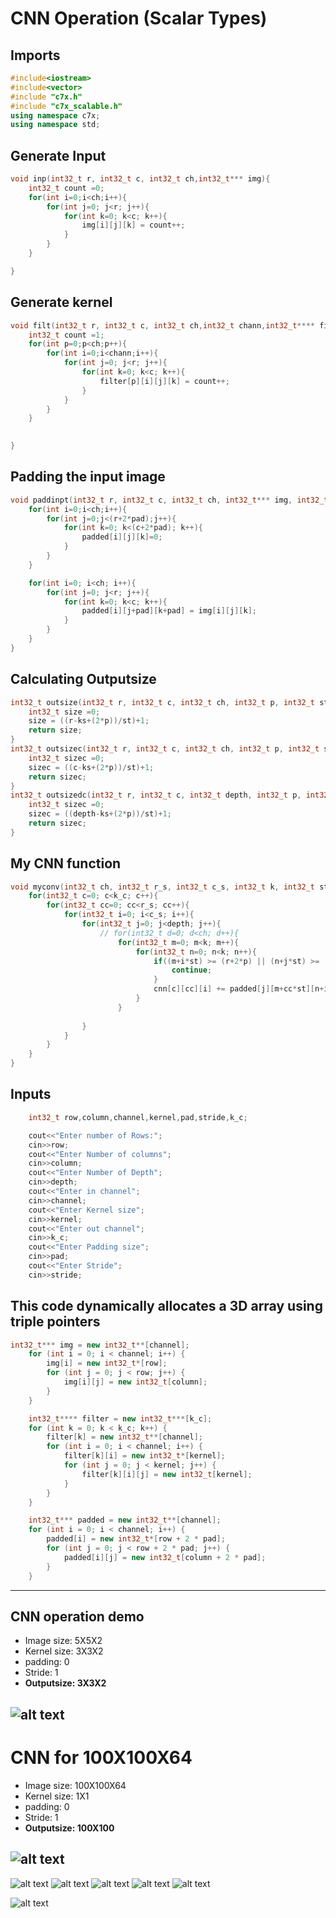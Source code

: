 # CNN Operation (Scalar Types)

## Imports
```cpp
#include<iostream>
#include<vector>
#include "c7x.h"
#include "c7x_scalable.h"
using namespace c7x;
using namespace std;
```

## Generate Input
```cpp
void inp(int32_t r, int32_t c, int32_t ch,int32_t*** img){
    int32_t count =0;
    for(int i=0;i<ch;i++){
        for(int j=0; j<r; j++){
            for(int k=0; k<c; k++){
                img[i][j][k] = count++;
            }
        }
    }

}
```

## Generate kernel
```cpp
void filt(int32_t r, int32_t c, int32_t ch,int32_t chann,int32_t**** filter){
    int32_t count =1;
    for(int p=0;p<ch;p++){
        for(int i=0;i<chann;i++){
            for(int j=0; j<r; j++){
                for(int k=0; k<c; k++){
                    filter[p][i][j][k] = count++;
                }
            }
        }
    }
    

}
```

## Padding the input image
```cpp
void paddinpt(int32_t r, int32_t c, int32_t ch, int32_t*** img, int32_t*** padded,int32_t pad){
    for(int i=0;i<ch;i++){
        for(int j=0;j<(r+2*pad);j++){
            for(int k=0; k<(c+2*pad); k++){
                padded[i][j][k]=0;
            }
        }
    }

    for(int i=0; i<ch; i++){
        for(int j=0; j<r; j++){
            for(int k=0; k<c; k++){
                padded[i][j+pad][k+pad] = img[i][j][k];
            }
        }
    }
}
```

## Calculating Outputsize
```cpp
int32_t outsize(int32_t r, int32_t c, int32_t ch, int32_t p, int32_t st, int32_t ks){
    int32_t size =0;
    size = ((r-ks+(2*p))/st)+1;
    return size;
}
int32_t outsizec(int32_t r, int32_t c, int32_t ch, int32_t p, int32_t st, int32_t ks){
    int32_t sizec =0;
    sizec = ((c-ks+(2*p))/st)+1;
    return sizec;
}
int32_t outsizedc(int32_t r, int32_t c, int32_t depth, int32_t p, int32_t st, int32_t ks){
    int32_t sizec =0;
    sizec = ((depth-ks+(2*p))/st)+1;
    return sizec;
}
```
## My CNN function
```cpp
void myconv(int32_t ch, int32_t r_s, int32_t c_s, int32_t k, int32_t st, int32_t p, int32_t r,int32_t co, int32_t*** padded, int32_t*** img, int32_t*** cnn, int32_t**** filter, int32_t k_c,int32_t depth){
    for(int32_t c=0; c<k_c; c++){
        for(int32_t cc=0; cc<r_s; cc++){
            for(int32_t i=0; i<c_s; i++){
                for(int32_t j=0; j<depth; j++){
                    // for(int32_t d=0; d<ch; d++){
                        for(int32_t m=0; m<k; m++){
                            for(int32_t n=0; n<k; n++){
                                if((m+i*st) >= (r+2*p) || (n+j*st) >= (co+2*p)){
                                    continue;
                                }
                                cnn[c][cc][i] += padded[j][m+cc*st][n+i*st]*filter[c][j][m][n];
                            }
                        }
                    
                }
            }
        }
    }
}
```

## Inputs
```cpp
    int32_t row,column,channel,kernel,pad,stride,k_c;

    cout<<"Enter number of Rows:";
    cin>>row;
    cout<<"Enter Number of columns";
    cin>>column;
    cout<<"Enter Number of Depth";
    cin>>depth;
    cout<<"Enter in channel";
    cin>>channel;
    cout<<"Enter Kernel size";
    cin>>kernel;
    cout<<"Enter out channel";
    cin>>k_c;
    cout<<"Enter Padding size";
    cin>>pad;
    cout<<"Enter Stride";
    cin>>stride;

```
## This code dynamically allocates a 3D array using triple pointers
```cpp
int32_t*** img = new int32_t**[channel];
    for (int i = 0; i < channel; i++) {
        img[i] = new int32_t*[row];
        for (int j = 0; j < row; j++) {
            img[i][j] = new int32_t[column];
        }
    }

    int32_t**** filter = new int32_t***[k_c];
    for (int k = 0; k < k_c; k++) {
        filter[k] = new int32_t**[channel];
        for (int i = 0; i < channel; i++) {
            filter[k][i] = new int32_t*[kernel];
            for (int j = 0; j < kernel; j++) {
                filter[k][i][j] = new int32_t[kernel];
            }
        }
    }

    int32_t*** padded = new int32_t**[channel];
    for (int i = 0; i < channel; i++) {
        padded[i] = new int32_t*[row + 2 * pad];
        for (int j = 0; j < row + 2 * pad; j++) {
            padded[i][j] = new int32_t[column + 2 * pad];
        }
    }
```
---

## CNN operation demo
- Image size: 5X5X2
- Kernel size: 3X3X2
- padding: 0
- Stride: 1
- <b>Outputsize: 3X3X2</b>

![alt text](image.png)
---
# CNN for 100X100X64
- Image size: 100X100X64
- Kernel size: 1X1
- padding: 0
- Stride: 1
- <b>Outputsize: 100X100</b>

![alt text](image-1.png)
---

![alt text](image-2.png)
![alt text](image-3.png)
![alt text](image-4.png)
![alt text](image-5.png)
![alt text](image-6.png)

![alt text](image-7.png)